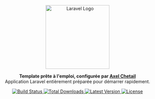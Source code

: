 <p align="center">
  <a href="https://axelchetail.eu" target="_blank">
    <img src="https://i.imgur.com/LXRXvbY.png" width="200" alt="Laravel Logo">
  </a>
</p>

<p align="center">
  <b>Template prête à l'emploi, configurée par <a href="https://axelchetail.eu" target="_blank">Axel Chetail</a></b><br>
  Application Laravel entièrement préparée pour démarrer rapidement.
</p>

<p align="center">
  <a href="https://github.com/laravel/framework/actions">
    <img src="https://github.com/laravel/framework/workflows/tests/badge.svg" alt="Build Status">
  </a>
  <a href="https://packagist.org/packages/laravel/framework">
    <img src="https://img.shields.io/packagist/dt/laravel/framework" alt="Total Downloads">
  </a>
  <a href="https://packagist.org/packages/laravel/framework">
    <img src="https://img.shields.io/packagist/v/laravel/framework" alt="Latest Version">
  </a>
  <a href="https://opensource.org/licenses/MIT">
    <img src="https://img.shields.io/packagist/l/laravel/framework" alt="License">
  </a>
</p>

